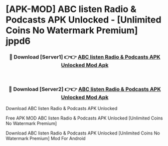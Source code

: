 # [APK-MOD] ABC listen  Radio & Podcasts APK Unlocked - [Unlimited Coins No Watermark Premium] jppd6



<div align="center">
<h3>🔴 Download [Server1] 👉👉 <a href="https://momento.my/?title=ABC_listen__Radio_&_Podcasts_APK_Unlocked">ABC listen  Radio & Podcasts APK Unlocked Mod Apk</a></h3><br>

<h3>🔴 Download [Server2] 👉👉 <a href="https://momento.my/?title=ABC_listen__Radio_&_Podcasts_APK_Unlocked">ABC listen  Radio & Podcasts APK Unlocked Mod Apk</a></h3>
</div>



Download ABC listen  Radio & Podcasts APK Unlocked 

Free APK MOD ABC listen  Radio & Podcasts APK Unlocked [Unlimited Coins No Watermark Premium]

Download ABC listen  Radio & Podcasts APK Unlocked [Unlimited Coins No Watermark Premium] Mod For Android

